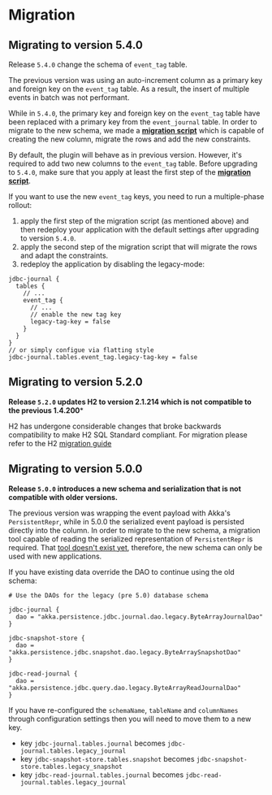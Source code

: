 # Migration

## Migrating to version 5.4.0

Release `5.4.0` change the schema of `event_tag` table.

The previous version was using an auto-increment column as a primary key and foreign key on the `event_tag` table. As a result, the insert of multiple events in batch was not performant.

While in `5.4.0`, the primary key and foreign key on the `event_tag` table have been replaced with a primary key from the `event_journal` table. In order to migrate to the new schema, we made a [**migration script**](https://github.com/akka/akka-persistence-jdbc/tree/master/core/src/main/resources/schema) which is capable of creating the new column, migrate the rows and add the new constraints.

By default, the plugin will behave as in previous version. However, it's required to add two new columns to the `event_tag` table. Before upgrading to `5.4.0`, make sure that you apply at least the first step of the [**migration script**](https://github.com/akka/akka-persistence-jdbc/tree/master/core/src/main/resources/schema).

If you want to use the new `event_tag` keys, you need to run a multiple-phase rollout:

1. apply the first step of the migration script (as mentioned above) and then redeploy your application with the default settings after upgrading to version `5.4.0`.
2. apply the second step of the migration script that will migrate the rows and adapt the constraints.
3. redeploy the application by disabling the legacy-mode:

```config
jdbc-journal {
  tables {
    // ...
    event_tag {
      // ...
      // enable the new tag key
      legacy-tag-key = false
    } 
  }
}
// or simply configue via flatting style
jdbc-journal.tables.event_tag.legacy-tag-key = false
```


## Migrating to version 5.2.0

**Release `5.2.0` updates H2 to version 2.1.214 which is not compatible to the previous 1.4.200***

H2 has undergone considerable changes that broke backwards compatibility to make H2 SQL Standard compliant.
For migration please refer to the H2 [migration guide](https://www.h2database.com/html/migration-to-v2.html)


## Migrating to version 5.0.0

**Release `5.0.0` introduces a new schema and serialization that is not compatible with older versions.** 

The previous version was wrapping the event payload with Akka's `PersistentRepr`, while in 5.0.0 the serialized event payload is persisted directly into the column. In order to migrate to the new schema, a migration tool capable of reading the serialized representation of `PersistentRepr` is required. That [tool doesn't exist yet](https://github.com/akka/akka-persistence-jdbc/issues/317), therefore, the new schema can only be used with new applications.

If you have existing data override the DAO to continue using the old schema:

```hocon
# Use the DAOs for the legacy (pre 5.0) database schema

jdbc-journal {
  dao = "akka.persistence.jdbc.journal.dao.legacy.ByteArrayJournalDao"
}

jdbc-snapshot-store {
  dao = "akka.persistence.jdbc.snapshot.dao.legacy.ByteArraySnapshotDao"
}

jdbc-read-journal {
  dao = "akka.persistence.jdbc.query.dao.legacy.ByteArrayReadJournalDao"
}
```

If you have re-configured the `schemaName`, `tableName` and `columnNames` through configuration settings then you will need to move them to a new key.

* key `jdbc-journal.tables.journal` becomes `jdbc-journal.tables.legacy_journal`
* key `jdbc-snapshot-store.tables.snapshot` becomes `jdbc-snapshot-store.tables.legacy_snapshot`
* key `jdbc-read-journal.tables.journal` becomes `jdbc-read-journal.tables.legacy_journal`
